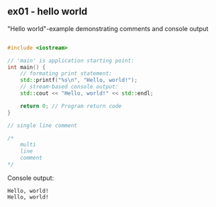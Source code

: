 ## ex01 - hello world
"Hello world"-example demonstrating comments and console output
```c++

#include <iostream>

// 'main' is application starting point:
int main() {
    // formating print statement:
    std::printf("%s\n", "Hello, world!");
    // stream-based console output:
    std::cout << "Hello, world!" << std::endl;

    return 0; // Program return code
}

// single line comment

/*
    multi
    line
    comment
*/

```
Console output:
```
Hello, world!
Hello, world!
```
